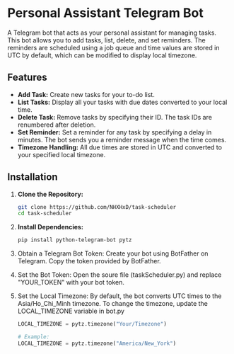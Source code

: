 # Personal Assistant Telegram Bot

A Telegram bot that acts as your personal assistant for managing tasks. This bot allows you to add tasks, list, delete, and set reminders. The reminders are scheduled using a job queue and time values are stored in UTC by default, which can be modified to display local timezone.

## Features

- **Add Task:** Create new tasks for your to-do list.
- **List Tasks:** Display all your tasks with due dates converted to your local time.
- **Delete Task:** Remove tasks by specifying their ID. The task IDs are renumbered after deletion.
- **Set Reminder:** Set a reminder for any task by specifying a delay in minutes. The bot sends you a reminder message when the time comes.
- **Timezone Handling:** All due times are stored in UTC and converted to your specified local timezone.

## Installation

1. **Clone the Repository:**

   ```bash
   git clone https://github.com/NHXHxD/task-scheduler
   cd task-scheduler

2. **Install Dependencies:**

    ```bash
    pip install python-telegram-bot pytz

3. Obtain a Telegram Bot Token:
Create your bot using BotFather on Telegram.
Copy the token provided by BotFather.

4. Set the Bot Token:
Open the soure file (taskScheduler.py) and replace "YOUR_TOKEN" with your bot token.

5. Set the Local Timezone:
By default, the bot converts UTC times to the Asia/Ho_Chi_Minh timezone.
To change the timezone, update the LOCAL_TIMEZONE variable in bot.py

    ```python
    LOCAL_TIMEZONE = pytz.timezone("Your/Timezone")
    
    # Example:
    LOCAL_TIMEZONE = pytz.timezone("America/New_York")

